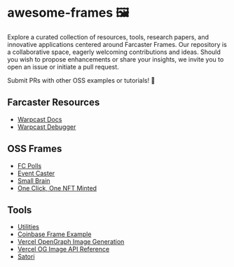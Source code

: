 # awesome-frames 🖼️

Explore a curated collection of resources, tools, research papers, and innovative applications centered around Farcaster Frames. Our repository is a collaborative space, eagerly welcoming contributions and ideas. Should you wish to propose enhancements or share your insights, we invite you to open an issue or initiate a pull request.

Submit PRs with other OSS examples or tutorials! 🚀

## Farcaster Resources

- [Warpcast Docs](https://warpcast.notion.site/Farcaster-Frames-4bd47fe97dc74a42a48d3a234636d8c5)
- [Warpcast Debugger](https://warpcast.com/~/developers/embeds)

## OSS Frames

- [FC Polls](https://github.com/farcasterxyz/fc-polls)
- [Event Caster](https://github.com/mko4444/eventcaster-frame)
- [Small Brain](https://github.com/smallbraingames/small-brain-frame)
- [One Click, One NFT Minted](https://github.com/WillPapper/On-Chain-Cow-Farcaster-Frame)


## Tools
- [Utilities](https://github.com/coinbase/onchainki)
- [Coinbase Frame Example](https://github.com/coinbase/build-onchain-app)
- [Vercel OpenGraph Image Generation](https://vercel.com/docs/functions/edge-functions/og-image-generation)
- [Vercel OG Image API Reference](https://vercel.com/docs/functions/edge-functions/og-image-generation/og-image-api)
- [Satori](https://github.com/vercel/satori)
